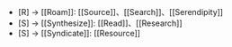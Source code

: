 - [R] -> [[Roam]]: [[Source]]、[[Search]]、[[Serendipity]]
- [S] -> [[Synthesize]]: [[Read]]、[[Research]]
- [S] -> [[Syndicate]]: [[Resource]]